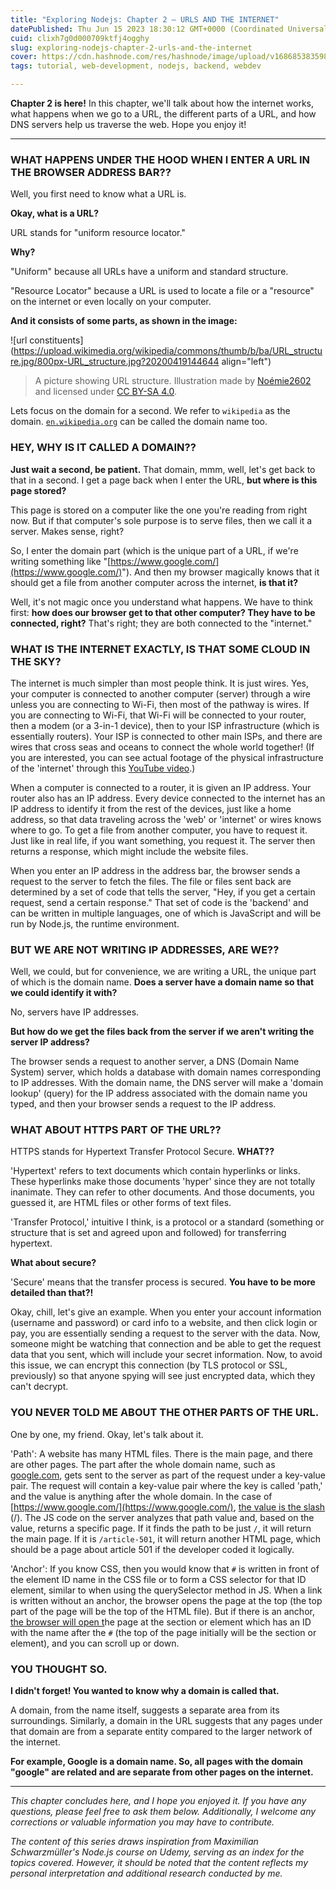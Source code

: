 ```yaml
---
title: "Exploring Nodejs: Chapter 2 — URLS AND THE INTERNET"
datePublished: Thu Jun 15 2023 18:30:12 GMT+0000 (Coordinated Universal Time)
cuid: clixh7g0d000709ktfj4ogghy
slug: exploring-nodejs-chapter-2-urls-and-the-internet
cover: https://cdn.hashnode.com/res/hashnode/image/upload/v1686853835989/75ce7e9c-5e8e-4f1f-9cbc-46e76eb78de1.png
tags: tutorial, web-development, nodejs, backend, webdev

---
```


**Chapter 2 is here!** In this chapter, we'll talk about how the internet works, what happens when we go to a URL, the different parts of a URL, and how DNS servers help us traverse the web. Hope you enjoy it!

---

### WHAT HAPPENS UNDER THE HOOD WHEN I ENTER A URL IN THE BROWSER ADDRESS BAR??

Well, you first need to know what a URL is.

**Okay, what is a URL?**

URL stands for "uniform resource locator."

**Why?**

"Uniform" because all URLs have a uniform and standard structure.

"Resource Locator" because a URL is used to locate a file or a "resource" on the internet or even locally on your computer.

**And it consists of some parts, as shown in the image:**

![url constituents](https://upload.wikimedia.org/wikipedia/commons/thumb/b/ba/URL_structure.jpg/800px-URL_structure.jpg?20200419144644 align="left")

> A picture showing URL structure. Illustration made by [Noémie2602](https://commons.wikimedia.org/w/index.php?title=User:No%C3%A9mie2602&action=edit&redlink=1) and licensed under [CC BY-SA 4.0](https://creativecommons.org/licenses/by-sa/4.0/deed.en).

Lets focus on the domain for a second. We refer to `wikipedia` as the domain. [`en.wikipedia.org`](http://en.wikipedia.org) can be called the domain name too.

### HEY, WHY IS IT CALLED A DOMAIN??

**Just wait a second, be patient.** That domain, mmm, well, let's get back to that in a second. I get a page back when I enter the URL, **but where is this page stored?**

This page is stored on a computer like the one you're reading from right now. But if that computer's sole purpose is to serve files, then we call it a server. Makes sense, right?

So, I enter the domain part (which is the unique part of a URL, if we're writing something like "[https://www.google.com/](https://www.google.com/)"). And then my browser magically knows that it should get a file from another computer across the internet, **is that it?**

Well, it's not magic once you understand what happens. We have to think first: **how does our browser get to that other computer? They have to be connected, right?** That's right; they are both connected to the "internet."

### **WHAT IS THE INTERNET EXACTLY, IS THAT SOME CLOUD IN THE SKY?**

The internet is much simpler than most people think. It is just wires. Yes, your computer is connected to another computer (server) through a wire unless you are connecting to Wi-Fi, then most of the pathway is wires. If you are connecting to Wi-Fi, that Wi-Fi will be connected to your router, then a modem (or a 3-in-1 device), then to your ISP infrastructure (which is essentially routers). Your ISP is connected to other main ISPs, and there are wires that cross seas and oceans to connect the whole world together! (If you are interested, you can see actual footage of the physical infrastructure of the 'internet' through this [YouTube video](https://www.youtube.com/watch?v=TNQsmPf24go).)

When a computer is connected to a router, it is given an IP address. Your router also has an IP address. Every device connected to the internet has an IP address to identify it from the rest of the devices, just like a home address, so that data traveling across the 'web' or 'internet' or wires knows where to go. To get a file from another computer, you have to request it. Just like in real life, if you want something, you request it. The server then returns a response, which might include the website files.

When you enter an IP address in the address bar, the browser sends a request to the server to fetch the files. The file or files sent back are determined by a set of code that tells the server, "Hey, if you get a certain request, send a certain response." That set of code is the 'backend' and can be written in multiple languages, one of which is JavaScript and will be run by Node.js, the runtime environment.

### **BUT WE ARE NOT WRITING IP ADDRESSES, ARE WE??**

Well, we could, but for convenience, we are writing a URL, the unique part of which is the domain name. **Does a server have a domain name so that we could identify it with?**

No, servers have IP addresses.

**But how do we get the files back from the server if we aren't writing the server IP address?**

The browser sends a request to another server, a DNS (Domain Name System) server, which holds a database with domain names corresponding to IP addresses. With the domain name, the DNS server will make a 'domain lookup' (query) for the IP address associated with the domain name you typed, and then your browser sends a request to the IP address.

### **WHAT ABOUT HTTPS PART OF THE URL??**

HTTPS stands for Hypertext Transfer Protocol Secure. **WHAT??**

'Hypertext' refers to text documents which contain hyperlinks or links. These hyperlinks make those documents 'hyper' since they are not totally inanimate. They can refer to other documents. And those documents, you guessed it, are HTML files or other forms of text files.

'Transfer Protocol,' intuitive I think, is a protocol or a standard (something or structure that is set and agreed upon and followed) for transferring hypertext.

**What about secure?**

'Secure' means that the transfer process is secured. **You have to be more detailed than that?!**

Okay, chill, let's give an example. When you enter your account information (username and password) or card info to a website, and then click login or pay, you are essentially sending a request to the server with the data. Now, someone might be watching that connection and be able to get the request data that you sent, which will include your secret information. Now, to avoid this issue, we can encrypt this connection (by TLS protocol or SSL, previously) so that anyone spying will see just encrypted data, which they can't decrypt.

### **YOU NEVER TOLD ME ABOUT THE OTHER PARTS OF THE URL.**

One by one, my friend. Okay, let's talk about it.

'Path': A website has many HTML files. There is the main page, and there are other pages. The part after the whole domain name, such as [google.com](http://google.com), gets sent to the server as part of the request under a key-value pair. The request will contain a key-value pair where the key is called 'path,' and the value is anything after the whole domain. In the case of [https://www.google.com/](https://www.google.com/), [the value is the slash](https://www.google.com/) (/). The JS code on the server analyzes that path value and, based on the value, returns a specific page. If it finds the path to be just `/`, it will return the main page. If it is `/article-501`, it will return another HTML page, which should be a page about article 501 if the developer coded it logically.

'Anchor': If you know CSS, then you would know that `#` is written in front of the element ID name in the CSS file or to form a CSS selector for that ID element, similar to when using the querySelector method in JS. When a link is written without an anchor, the browser opens the page at the top (the top part of the page will be the top of the HTML file). But if there is an anchor, [the browser will open t](https://www.google.com/)he page at the section or element which has an ID with the name after the `#` (the top of the page initially will be the section or element), and you can scroll up or down.

### YOU THOUGHT SO.

**I didn't forget! You wanted to know why a domain is called that.**

A domain, from the name itself, suggests a separate area from its surroundings. Similarly, a domain in the URL suggests that any pages under that domain are from a separate entity compared to the larger network of the internet.

**For example, Google is a domain name. So, all pages with the domain "google" are related and are separate from other pages on the internet.**

---

*This chapter concludes here, and I hope you enjoyed it. If you have any questions, please feel free to ask them below. Additionally, I welcome any corrections or valuable information you may have to contribute.*

*The content of this series draws inspiration from Maximilian Schwarzmüller's Node.js course on Udemy, serving as an index for the topics covered. However, it should be noted that the content reflects my personal interpretation and additional research conducted by me.*